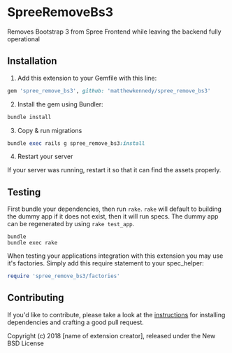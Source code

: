 # SpreeRemoveBs3

Removes Bootstrap 3 from Spree Frontend while leaving the backend fully operational

## Installation

1. Add this extension to your Gemfile with this line:
  ```ruby
  gem 'spree_remove_bs3', github: 'matthewkennedy/spree_remove_bs3'
  ```

2. Install the gem using Bundler:
  ```ruby
  bundle install
  ```

3. Copy & run migrations
  ```ruby
  bundle exec rails g spree_remove_bs3:install
  ```

4. Restart your server

  If your server was running, restart it so that it can find the assets properly.

## Testing

First bundle your dependencies, then run `rake`. `rake` will default to building the dummy app if it does not exist, then it will run specs. The dummy app can be regenerated by using `rake test_app`.

```shell
bundle
bundle exec rake
```

When testing your applications integration with this extension you may use it's factories.
Simply add this require statement to your spec_helper:

```ruby
require 'spree_remove_bs3/factories'
```


## Contributing

If you'd like to contribute, please take a look at the
[instructions](CONTRIBUTING.md) for installing dependencies and crafting a good
pull request.

Copyright (c) 2018 [name of extension creator], released under the New BSD License
